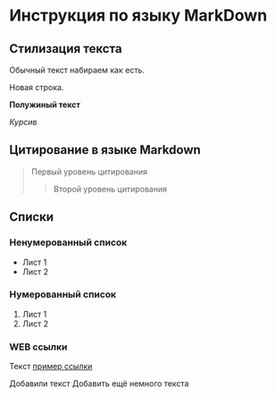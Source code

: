 # Инструкция по языку MarkDown

## Стилизация текста

Обычный текст набираем как есть.

Новая строка.

**Полужиный текст**

*Курсив*

## Цитирование в языке Markdown
> Первый уровень цитирования
>> Второй уровень цитирования

## Списки
### Ненумерованный список

* Лист 1
* Лист 2

### Нумерованный список
1. Лист 1
2. Лист 2

### WEB ссылки
Текст [пример ссылки](http:example.com "Всплывающая подсказка")

Добавили текст
Добавить ещё немного текста